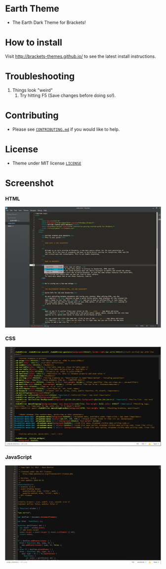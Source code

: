 # Earth Theme


* The Earth Dark Theme for Brackets!

# How to install


Visit http://brackets-themes.github.io/ to see the latest install instructions.

# Troubleshooting

1. Things look "weird"
	1. Try hitting F5 (Save changes before doing so!).

# Contributing

* Please see [`CONTRIBUTING.md`](CONTRIBUTING.md) if you would like to help.

# License

* Theme under MIT license [`LICENSE`](LICENSE)

# Screenshot

### HTML

![earth](https://raw.githubusercontent.com/Brackets-Themes/Earth/master/screenshot.png)

### CSS

![earth](https://raw.githubusercontent.com/Brackets-Themes/Earth/master/CSS.png)

### JavaScript

![earth](https://raw.githubusercontent.com/Brackets-Themes/Earth/master/JS.png)